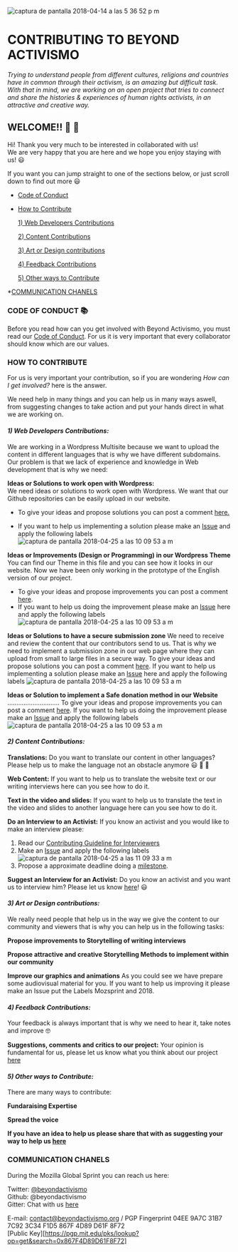 ![captura de pantalla 2018-04-14 a las 5 36 52 p m](https://user-images.githubusercontent.com/32823481/38769888-7f244cea-400a-11e8-80a7-293dc415c086.png)  

# CONTRIBUTING TO BEYOND ACTIVISMO 

_Trying to understand people from different cultures, religions and countries have in common through their activism, is an amazing but difficult task. With that in mind, we are working on an open project that tries to connect and share the histories & experiences of human rights activists, in an attractive and creative way._

## **WELCOME!!** 🎉 🎉 

Hi! Thank you very much to be interested in collaborated with us!   
We are very happy that you are here and we hope you enjoy staying with us! 😃 

If you want you can jump straight to one of the sections below, or just scroll down to find out more 😃

* [Code of Conduct](#code-of-conduct-)
* [How to Contribute](#how-to-contribute)

  [1) Web Developers Contributions](#1-web-developers-contributions)
  
  [2) Content Contributions](#2-content-contributions)
  
  [3) Art or Design contributions](#3-art-or-design-contributions)
  
  [4) Feedback Contributions](#4-feedback-contributions)
  
  [5) Other ways to Contribute](#5-other-ways-to-contribute)
 
*[COMMUNICATION CHANELS](#communication-chanels)

### **CODE OF CONDUCT** 📚 

Before you read how can you get involved with Beyond Activismo, you must read our [Code of Conduct](https://github.com/Beyondactivismo/Beyondactivismo/blob/master/CODE_OF_CONDUCT.md). For us it is very important that every collaborator should know which are our values.


### **HOW TO CONTRIBUTE** 

For us is very important your contribution, so if you are wondering _How can I get involved?_ here is the answer. 

We need help in many things and you can help us in many ways aswell, from suggesting changes to take action and put your hands direct in what we are working on. 

#### _**1) Web Developers Contributions:**_  
We are working in a Wordpress Multisite because we want to upload the content in different languages that is why we have different subdomains. Our problem is that we lack of experience and knowledge in Web development that is why we need:

 **Ideas or Solutions to work open with Wordpress:**   
We need ideas or solutions to work open with Wordpress. We want that our Github repositories can be easily upload in our website.  

- To give your ideas and propose solutions you can post a comment [here.](https://github.com/Beyondactivismo/Beyondactivismo/issues/34)

- If you want to help us implementing a solution please make an [Issue](https://github.com/Beyondactivismo/Beyondactivismo/issues/new) and apply the following labels ![captura de pantalla 2018-04-25 a las 10 09 53 a m](https://user-images.githubusercontent.com/32823481/39233522-de0a7658-4870-11e8-8135-c85390d860a7.png)

**Ideas or Improvements (Design or Programming) in our Wordpress Theme**  
You can find our Theme in this file and you can see how it looks in our website. Now we have been only working in the prototype of the English version of our project.   
- To give your ideas and propose improvements you can post a comment [here](https://github.com/Beyondactivismo/Beyondactivismo/issues/37).  
- If you want to help us doing the improvement please make an [Issue](https://github.com/Beyondactivismo/Beyondactivismo/issues/new)  here and apply the following labels ![captura de pantalla 2018-04-25 a las 10 09 53 a m](https://user-images.githubusercontent.com/32823481/39233522-de0a7658-4870-11e8-8135-c85390d860a7.png)

**Ideas or Solutions to have a secure submission zone**
We need to receive and review the content that our contributors send to us. That is why we need to implement a submission zone in our web page where they can upload from small to large files in a secure way. 
To give your ideas and propose solutions you can post a comment [here](https://github.com/Beyondactivismo/Beyondactivismo/issues/36).
If you want to help us implementing a solution please make an [Issue](https://github.com/Beyondactivismo/Beyondactivismo/issues/new)  here and apply the following labels ![captura de pantalla 2018-04-25 a las 10 09 53 a m](https://user-images.githubusercontent.com/32823481/39233522-de0a7658-4870-11e8-8135-c85390d860a7.png)

**Ideas or Solution to implement a Safe donation method in our Website**
.............................
To give your ideas and propose improvements you can post a comment [here](https://github.com/Beyondactivismo/Beyondactivismo/issues/35).
If you want to help us doing the improvement please make an [Issue](https://github.com/Beyondactivismo/Beyondactivismo/issues/new)  and apply the following labels ![captura de pantalla 2018-04-25 a las 10 09 53 a m](https://user-images.githubusercontent.com/32823481/39233522-de0a7658-4870-11e8-8135-c85390d860a7.png)

#### _**2) Content Contributions:**_

**Translations:** 
Do you want to translate our content in other languages? Please help us to make the language not an obstacle anymore 😃 💪 💪  

**Web Content:** If you want to help us to translate the website text or our writing interviews here can you see how to do it. 

**Text in the video and slides:** If you want to help us to translate the text in the video and slides to another language here can you see how to do it.

**Do an Interview to an Activist:**
If you know an activist and you would like to make an interview please:
1) Read our [Contributing Guideline for Interviewers](https://github.com/Beyondactivismo/Beyondactivismo/blob/master/GUIDELINES/INTERVIEWCONTRIBUTING.md)
2) Make an [Issue](https://github.com/Beyondactivismo/Beyondactivismo/issues/new)  and apply the following labels ![captura de pantalla 2018-04-25 a las 11 09 33 a m](https://user-images.githubusercontent.com/32823481/39236540-5bf9ec58-4879-11e8-89d5-e5496bef2707.png) 
3) Propose a approximate deadline doing a [milestone](https://github.com/Beyondactivismo/Beyondactivismo/milestones/new).

**Suggest an Interview for an Activist:** 
Do you know an activist and you want us to interview him? Please let us know [here](https://github.com/Beyondactivismo/Beyondactivismo/issues/38)! 😃 

#### _**3) Art or Design contributions:**_
We really need people that help us in the way we give the content to our community and viewers that is why you can help us in the following tasks:

**Propose improvements to Storytelling of writing interviews**

**Propose attractive and creative Storytelling Methods to implement within our community**

**Improve our graphics and animations**
As you could see we have prepare some audiovisual material for you. If you want to help us improving it please make an Issue put the Labels Mozsprint and 2018.

#### _**4) Feedback Contributions:**_ 
Your feedback is always important that is why we need to hear it, take notes and improve 🤓 

**Suggestions, comments and critics to our project:** 
Your opinion is fundamental for us, please let us know what you think about our project [here](https://github.com/Beyondactivismo/Beyondactivismo/issues/43) 

#### _**5) Other ways to Contribute:**_ 
There are many ways to contribute: 

**Fundaraising Expertise** 

**Spread the voice**

**If you have an idea to help us please share that with as suggesting your way to help us [here](https://github.com/Beyondactivismo/Beyondactivismo/issues/43)**


### **COMMUNICATION CHANELS**
During the Mozilla Global Sprint you can reach us here:
  
Twitter: [@beyondactivismo](https://twitter.com/beyondactivismo)   
Github:  @beyondactivismo  
Gitter:  Chat with us [here](https://gitter.im/Beyond-Activismo/BA-Mozsprint2018?utm_source=share-link&utm_medium=link&utm_campaign=share-link)  

E-mail: contact@beyondactivismo.org / PGP Fingerprint 04EE 9A7C 31B7 7C92 3C34 F1D5 867F 4D89 D61F 8F72     
[Public Key][https://pgp.mit.edu/pks/lookup?op=get&search=0x867F4D89D61F8F72] 




